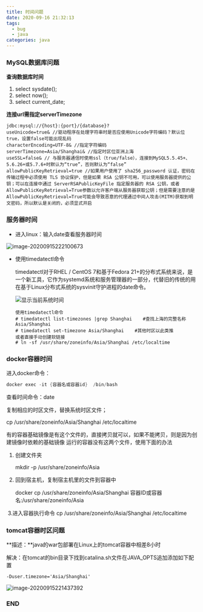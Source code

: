 ```yaml
---
title: 时间问题
date: 2020-09-16 21:32:13
tags: 
  - bug
  - java
categories: java
---
```


### MySQL数据库问题

**查询数据库时间**

1. select sysdate();
2. select now();
3. select current_date;

**连接url需指定serverTimezone**

```properties
jdbc:mysql://{host}:{port}/{database}?
useUnicode=true& //驱动程序在处理字符串时是否应使用Unicode字符编码？默认位true，设置false可能出现乱码
characterEncoding=UTF-8& //指定字符编码
serverTimezone=Asia/Shanghai& //指定时区位亚洲上海
useSSL=false& // 与服务器通信时使用ssl（true/false），连接到MySQL5.5.45+、5.6.26+或5.7.6+时默认为“true”，否则默认为“false”
allowPublicKeyRetrieval=true //如果用户使用了 sha256_password 认证，密码在传输过程中必须使用 TLS 协议保护，但是如果 RSA 公钥不可用，可以使用服务器提供的公钥；可以在连接中通过 ServerRSAPublicKeyFile 指定服务器的 RSA 公钥，或者AllowPublicKeyRetrieval=True参数以允许客户端从服务器获取公钥；但是需要注意的是 AllowPublicKeyRetrieval=True可能会导致恶意的代理通过中间人攻击(MITM)获取到明文密码，所以默认是关闭的，必须显式开启
```

### 服务器时间

- 进入linux：输入date查看服务器时间

![image-20200915222100673](image-20200915222100673.png)

- 使用timedatectl命令

    timedatectl对于RHEL / CentOS 7和基于Fedora 21+的分布式系统来说，是一个新工具，它作为systemd系统和服务管理器的一部分，代替旧的传统的用在基于Linux分布式系统的sysvinit守护进程的date命令。

    ![显示当前系统时间](image-20200915222429047.png)

    ```properties
    使用timedatectl命令
    # timedatectl list-timezones |grep Shanghai    #查找上海的完整名称
    Asia/Shanghai
    # timedatectl set-timezone Asia/Shanghai    #其他时区以此类推
    或者直接手动创建软链接
    # ln -sf /usr/share/zoneinfo/Asia/Shanghai /etc/localtime
    ```

### docker容器时间

进入docker命令：

```java
docker exec -it {容器名或容器id}  /bin/bash
```

查看时间命令：date

复制相应的时区文件，替换系统时区文件；

cp /usr/share/zoneinfo/Asia/Shanghai /etc/localtime

有的容器基础镜像是有这个文件的，直接拷贝就可以，如果不能拷贝，则是因为创建镜像时依赖的基础镜像 运行的容器没有这两个文件，使用下面的办法

1. 创建文件夹

    mkdir -p /usr/share/zoneinfo/Asia

2. 回到宿主机，复制宿主机里的文件到容器中

    docker cp /usr/share/zoneinfo/Asia/Shanghai 容器ID或容器名:/usr/share/zoneinfo/Asia

​	3.进入容器执行命令 cp /usr/share/zoneinfo/Asia/Shanghai /etc/localtime

### tomcat容器时区问题

**描述：**java的war包部署在Linux上的tomcat容器中相差8小时

解决：在tomcat的bin目录下找到catalina.sh文件在JAVA_OPTS追加添加如下配置

```properties
-Duser.timezone='Asia/Shanghai'
```

![image-20200915221437392](image-20200915221437392.png)

<!--注：若是在docker中的容器可先将其拷贝出来修改后再拷贝到docker中原来对应位置-->

### END